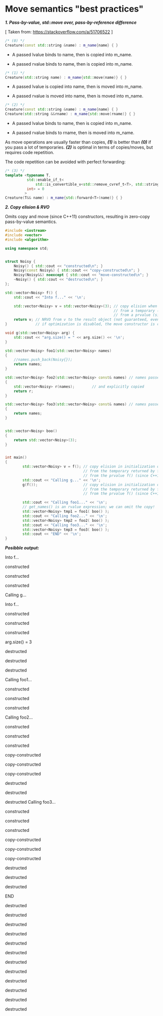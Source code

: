 # Move semantics "best practices"

***1. Pass-by-value, std::move over, pass-by-reference difference***

[ Taken from: https://stackoverflow.com/a/51706522 ]

```cpp
/* (0) */ 
Creature(const std::string &name) : m_name{name} { }
```

- A passed lvalue binds to name, then is copied into m_name.

- A passed rvalue binds to name, then is copied into m_name.

```cpp
/* (1) */ 
Creature(std::string name) : m_name{std::move(name)} { }
```
- A passed lvalue is copied into name, then is moved into m_name.

- A passed rvalue is moved into name, then is moved into m_name.

```cpp
/* (2) */ 
Creature(const std::string &name) : m_name{name} { }
Creature(std::string &&rname) : m_name{std::move(rname)} { }
```
- A passed lvalue binds to name, then is copied into m_name.

- A passed rvalue binds to rname, then is moved into m_name.

As move operations are usually faster than copies, ***(1)*** is better than ***(0)*** if you pass a lot of temporaries. ***(2)*** is optimal in terms of copies/moves, but requires code repetition.

The code repetition can be avoided with perfect forwarding:

```cpp
/* (3) */
template <typename T,
          std::enable_if_t<
              std::is_convertible_v<std::remove_cvref_t<T>, std::string>, 
          int> = 0
         >
Creature(T&& name) : m_name{std::forward<T>(name)} { }
```


***2. Copy elision & RVO***


Omits copy and move (since C++11) constructors, resulting in zero-copy pass-by-value semantics.

```cpp
#include <iostream>
#include <vector>
#include <algorithm>

using namespace std;


struct Noisy {
    Noisy() { std::cout << "constructed\n"; }
    Noisy(const Noisy&) { std::cout << "copy-constructed\n"; }
    Noisy(Noisy&&) noexcept { std::cout << "move-constructed\n"; }
    ~Noisy() { std::cout << "destructed\n"; }
};

std::vector<Noisy> f() {
	std::cout << "Into f..." << '\n';

    std::vector<Noisy> v = std::vector<Noisy>(3); // copy elision when initializing v
                                                  // from a temporary (until C++17)
                                                  // from a prvalue (since C++17)
    return v; // NRVO from v to the result object (not guaranteed, even in C++17)
}             // if optimization is disabled, the move constructor is called

void g(std::vector<Noisy> arg) {
    std::cout << "arg.size() = " << arg.size() << '\n';
}

std::vector<Noisy> foo1(std::vector<Noisy> names)
{
	//names.push_back(Noisy{});
    return names;
}

std::vector<Noisy> foo2(std::vector<Noisy> const& names) // names passed by reference
{
    std::vector<Noisy> r(names);        // and explicitly copied
    return r;
}

std::vector<Noisy> foo3(std::vector<Noisy> const& names) // names passed by reference
{
    return names;
}


std::vector<Noisy> boo()
{
    return std::vector<Noisy>(3);
}


int main()
{
	    std::vector<Noisy> v = f(); // copy elision in initialization of v
	                                // from the temporary returned by f() (until C++17)
	                                // from the prvalue f() (since C++17)
	    std::cout << "Calling g..." << '\n';
	    g(f());                     // copy elision in initialization of the parameter of g()
	                                // from the temporary returned by f() (until C++17)
	                                // from the prvalue f() (since C++17)

	    std::cout << "Calling foo1..." << '\n';
	    // get_names() is an rvalue expression; we can omit the copy!
	    std::vector<Noisy> tmp1 = foo1( boo() );
	    std::cout << "Calling foo2..." << '\n';
	    std::vector<Noisy> tmp2 = foo2( boo() );
	    std::cout << "Calling foo3..." << '\n';
	    std::vector<Noisy> tmp3 = foo3( boo() );
	    std::cout << "END" << '\n';
}
```
***Posibble output:***

Into f...

constructed

constructed

constructed

Calling g...

Into f...

constructed

constructed

constructed

arg.size() = 3

destructed

destructed

destructed

Calling foo1...

constructed

constructed

constructed

Calling foo2...

constructed

constructed

constructed

copy-constructed

copy-constructed

copy-constructed

destructed

destructed

destructed
Calling foo3...

constructed

constructed

constructed

copy-constructed

copy-constructed

copy-constructed

destructed

destructed

destructed

END

destructed

destructed

destructed

destructed

destructed

destructed

destructed

destructed

destructed

destructed

destructed

destructed
